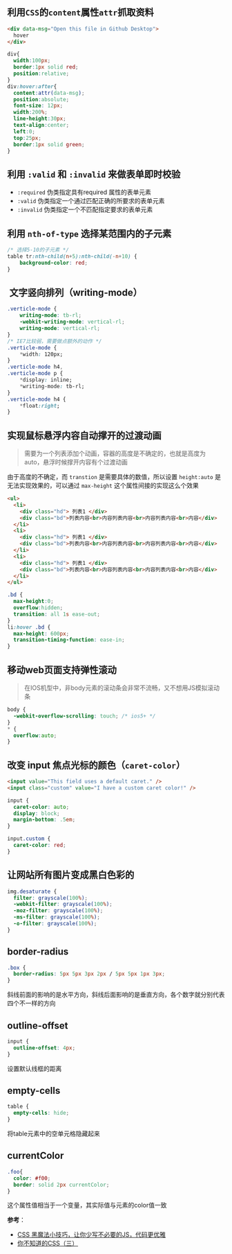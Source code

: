 ## 利用`CSS`的`content`属性`attr`抓取资料

```html
<div data-msg="Open this file in Github Desktop">  
  hover
</div>
```

```css
div{
  width:100px;
  border:1px solid red;  
  position:relative;
}
div:hover:after{
  content:attr(data-msg);
  position:absolute;
  font-size: 12px;
  width:200%;
  line-height:30px;
  text-align:center;
  left:0;
  top:25px;
  border:1px solid green;
}
```

## 利用 `:valid` 和 `:invalid` 来做表单即时校验
- `:required` 伪类指定具有required 属性的表单元素
- `:valid` 伪类指定一个通过匹配正确的所要求的表单元素
- `:invalid` 伪类指定一个不匹配指定要求的表单元素

## 利用 `nth-of-type` 选择某范围内的子元素

```css
/* 选择5-10的子元素 */
table tr:nth-child(n+5):nth-child(-n+10) {
    background-color: red;
}
```

##  文字竖向排列（writing-mode）

```css
.verticle-mode {
    writing-mode: tb-rl;
    -webkit-writing-mode: vertical-rl;      
    writing-mode: vertical-rl;
}
/* IE7比较弱，需要做点额外的动作 */
.verticle-mode {
    *width: 120px;
}
.verticle-mode h4,
.verticle-mode p {
    *display: inline;
    *writing-mode: tb-rl;
}
.verticle-mode h4 {
    *float:right;
}
```

## 实现鼠标悬浮内容自动撑开的过渡动画
> 需要为一个列表添加个动画，容器的高度是不确定的，也就是高度为 auto，悬浮时候撑开内容有个过渡动画

由于高度的不确定，而 `transtion` 是需要具体的数值，所以设置 `height:auto` 是无法实现效果的，可以通过 `max-height` 这个属性间接的实现这么个效果

```html
<ul>
  <li>
    <div class="hd"> 列表1 </div>
    <div class="bd">列表内容<br>内容列表内容<br>内容列表内容<br>内容</div>
  </li>
  <li>
    <div class="hd"> 列表1 </div>
    <div class="bd">列表内容<br>内容列表内容<br>内容列表内容<br>内容</div>
  </li>
  <li>
    <div class="hd"> 列表1 </div>
    <div class="bd">列表内容<br>内容列表内容<br>内容列表内容<br>内容</div>
  </li>
</ul>
```

```css
.bd {
  max-height:0;
  overflow:hidden;
  transition: all 1s ease-out;
}
li:hover .bd {
  max-height: 600px;
  transition-timing-function: ease-in;
}
```

## 移动web页面支持弹性滚动
> 在IOS机型中，非body元素的滚动条会非常不流畅，又不想用JS模拟滚动条

```css
body {
  -webkit-overflow-scrolling: touch; /* ios5+ */
}
* {
  overflow:auto;
}
```

## 改变 input 焦点光标的颜色（`caret-color`）

```html
<input value="This field uses a default caret." />
<input class="custom" value="I have a custom caret color!" />
```

```css
input {
  caret-color: auto;
  display: block;
  margin-bottom: .5em;
}

input.custom {
  caret-color: red;
}
```

## 让网站所有图片变成黑白色彩的

```css
img.desaturate {
  filter: grayscale(100%);
  -webkit-filter: grayscale(100%);
  -moz-filter: grayscale(100%);
  -ms-filter: grayscale(100%);
  -o-filter: grayscale(100%);
}
```

## border-radius

```css
.box {
  border-radius: 5px 5px 3px 2px / 5px 5px 1px 3px;
}
```
斜线前面的影响的是水平方向，斜线后面影响的是垂直方向，各个数字就分别代表四个不一样的方向

## outline-offset

```css
input {
  outline-offset: 4px;
}
```
设置默认线框的距离

## empty-cells

```css
table {
  empty-cells: hide;
}
```
将table元素中的空单元格隐藏起来

## currentColor

```css
.foo{
  color: #f00;
  border: solid 2px currentColor;
}
```
这个属性值相当于一个变量，其实际值与元素的color值一致


**参考**：
- [CSS 黑魔法小技巧，让你少写不必要的JS，代码更优雅](https://github.com/jawil/blog/issues/29)
- [你不知道的CSS（三）](https://segmentfault.com/a/1190000011194809)
